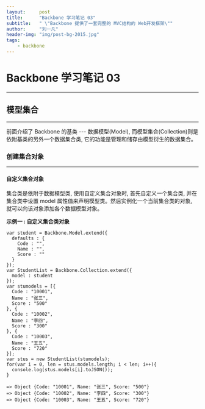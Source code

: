 ```yaml
---
layout:     post
title:      "Backbone 学习笔记 03"
subtitle:   " \"Backbone 提供了一套完整的 MVC结构的 Web开发框架\""
author:     "刘一凡"
header-img: "img/post-bg-2015.jpg"
tags:
    - backbone
---
```


# Backbone 学习笔记 03

---

## 模型集合

---

前面介绍了 Backbone 的基类 --- 数据模型(Model), 而模型集合(Collection)则是依附基类的另外一个数据集合类, 它的功能是管理和储存由模型衍生的数据集合。

### 创建集合对象

---

#### 自定义集合对象

集合类是依附于数据模型类, 使用自定义集合对象时, 首先自定义一个集合类, 并在集合类中设置 model 属性值来声明模型类。然后实例化一个当前集合类的对象, 就可以向该对象添加各个数据模型对象。

**示例一 : 自定义集合类对象**

    var student = Backbone.Model.extend({
      defaults : {
        Code : "",
        Name : "",
        Score : ""
      }
    });
    var StudentList = Backbone.Collection.extend({
      model : student
    });
    var stumodels = [{
      Code : "10001",
      Name : "张三",
      Score : "500"
    }, {
      Code : "10002",
      Name : "李四",
      Score : "300"
    }, {
      Code : "10003",
      Name : "王五",
      Score : "720"
    }];
    var stus = new StudentList(stumodels);
    for(var i = 0, len = stus.models.length; i < len; i++){
      console.log(stus.models[i].toJSON());
    }

    => Object {Code: "10001", Name: "张三", Score: "500"}
    => Object {Code: "10002", Name: "李四", Score: "300"}
    => Object {Code: "10003", Name: "王五", Score: "720"}